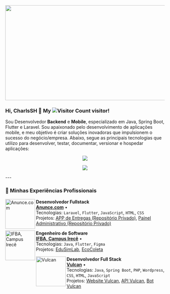 
<!--- O banner do perfil --->
<img src="https://e0.pxfuel.com/wallpapers/92/610/desktop-wallpaper-melhores-lofi-hiphop-gifs-encontre-o-top-gif-no-gfycat-aesthetic-art-computer-lo-fi-pc.jpg" width="1300" height="300">

### Hi, CharlsSH 👋 My ![Visitor Count](https://profile-counter.glitch.me/CharlsSH/count.svg) visitor!
Sou Desenvolvedor **Backend** e **Mobile**, especializado em Java, Spring Boot, Flutter e Laravel. Sou apaixonado pelo desenvolvimento de aplicações mobile, e meu objetivo é criar soluções inovadoras que impulsionem o sucesso do negócio/empresa. Abaixo, segue as principais tecnologias que utilizo para desenvolver, testar, documentar, versionar e hospedar aplicações:

<p align="center">
  <a href="https://skillicons.dev">
    <img src="https://skillicons.dev/icons?i=java,spring,dart,flutter,php,laravel,wordpress,mysql,postgres,firebase,bootstrap,javascript,html,css,python" />
  </a>
</p>

<p align="center">
  <a href="https://skillicons.dev">
    <img src="https://skillicons.dev/icons?i=git,github,linux,docker,sublime,arduino,azure,latex" />
  </a>
</p>
---

### 🔭 Minhas Experiências Profissionais

[<img align="left" height="94px" width="94px" alt="Anunce.com" src="https://encrypted-tbn0.gstatic.com/images?q=tbn:ANd9GcTrJB0ImBidUfDl9wgYB0mnM7a4xu09I4F0ozzz29fgNA&s"/>](https://instagram.com/anuncebrasil)

**Desenvolvedor Fullstack** \
[**Anunce.com**](https://instagram.com/anuncebrasil) • \
Tecnologias: `Laravel`, `Flutter`, `JavaScript`, `HTML`, `CSS`\
Projetos: [APP de Entregas (Repositório Privado)](#), [Painel Administrativo (Repositório Privado)](#) 
<br/>

[<img align="left" height="94px" width="94px" alt="IFBA, Campus Irecê" src="https://encrypted-tbn0.gstatic.com/images?q=tbn:ANd9GcR1iQxTBm4ef5bBkXJMAC5-Rglaa1L31Vh4arSrepHT_w&s"/>](https://www.portal.ifba.edu.br/irece)

**Engenheiro de Software** \
[**IFBA, Campus Irecê**](https://www.portal.ifba.edu.br/irece) • \
Tecnologias: `Java`, `Flutter`, `Figma`\
Projetos: [EduSimLab](https://github.com/giovaneneves7/Industrial-Process-Simulator-Software), [EcoColeta](https://github.com/giovaneneves7/EcoColeta__Frontend__) 
<br/>

[<img align="left" height="94px" width="94px" alt="Vulcan" src="https://vulcannovel.com.br/wp-content/uploads/elementor/thumbs/Vulcan_logo_azul-1-pl9o7ram601ae7s5b5o6sxi4dyjvwscwfh0apu23gg.png"/>](https://www.vulcannovel.com.br)

**Desenvolvedor Full Stack** \
[**Vulcan**](https://www.vulcannovel.com.br) • \
Tecnologias: `Java`, `Spring Boot`, `PHP`, `Wordpress`, `CSS`, `HTML`, `JavaScript`\
Projetos: [Website Vulcan](https://www.vulcannovel.com.br), [API Vulcan](https://github.com/giovaneneves7/Vulcan-API), [Bot Vulcan](https://github.com/giovaneneves7/Lia)
<br/>
